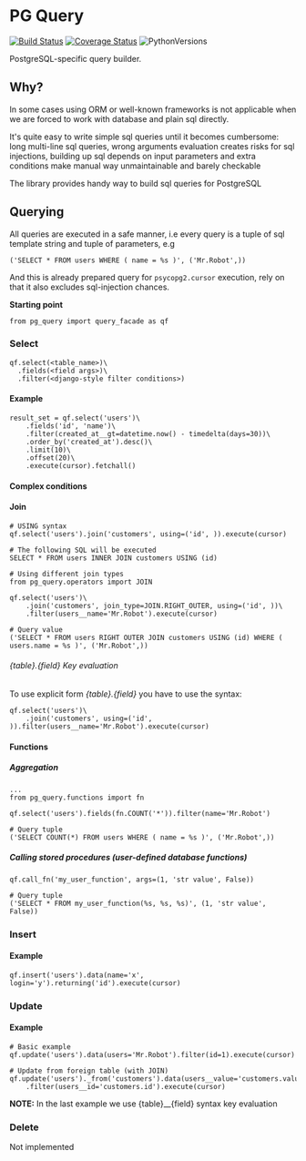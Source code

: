PG Query
========
[![Build Status](https://travis-ci.org/prawn-cake/pg_query.svg?branch=master)](https://travis-ci.org/prawn-cake/pg_query)
[![Coverage Status](https://coveralls.io/repos/github/prawn-cake/pg_query/badge.svg?branch=master)](https://coveralls.io/github/prawn-cake/pg_query?branch=master)
![PythonVersions](https://www.dropbox.com/s/ck0nc28ttga2pw9/python-2.7_3.4-blue.svg?dl=1)

PostgreSQL-specific query builder.

## Why?

In some cases using ORM or well-known frameworks is not applicable when we are 
forced to work with database and plain sql directly. 

It's quite easy to write simple sql queries until it becomes cumbersome: 
long multi-line sql queries, wrong arguments evaluation creates risks for sql injections, 
building up sql depends on input parameters and extra conditions make manual way unmaintainable and barely checkable

The library provides handy way to build sql queries for PostgreSQL


## Querying

All queries are executed in a safe manner, 
i.e every query is a tuple of sql template string and tuple of parameters, e.g 
    
    ('SELECT * FROM users WHERE ( name = %s )', ('Mr.Robot',))
    
And this is already prepared query for `psycopg2.cursor` execution, rely on that it also excludes sql-injection chances. 

**Starting point**
    
    from pg_query import query_facade as qf

### Select
    
    qf.select(<table_name>)\
      .fields(<field args>)\
      .filter(<django-style filter conditions>)

#### Example
    
    result_set = qf.select('users')\
        .fields('id', 'name')\
        .filter(created_at__gt=datetime.now() - timedelta(days=30))\
        .order_by('created_at').desc()\
        .limit(10)\
        .offset(20)\
        .execute(cursor).fetchall()


#### Complex conditions

#### Join
    
    # USING syntax
    qf.select('users').join('customers', using=('id', )).execute(cursor)
    
    # The following SQL will be executed
    SELECT * FROM users INNER JOIN customers USING (id)
    
    # Using different join types
    from pg_query.operators import JOIN
    
    qf.select('users')\
        .join('customers', join_type=JOIN.RIGHT_OUTER, using=('id', ))\
        .filter(users__name='Mr.Robot').execute(cursor)
    
    # Query value
    ('SELECT * FROM users RIGHT OUTER JOIN customers USING (id) WHERE ( users.name = %s )', ('Mr.Robot',))

###### {table}.{field} Key evaluation

To use explicit form *{table}.{field}* you have to use the syntax:

    qf.select('users')\
        .join('customers', using=('id', )).filter(users__name='Mr.Robot').execute(cursor)

#### Functions

##### Aggregation
    
    ...
    from pg_query.functions import fn
    
    qf.select('users').fields(fn.COUNT('*')).filter(name='Mr.Robot')
    
    # Query tuple
    ('SELECT COUNT(*) FROM users WHERE ( name = %s )', ('Mr.Robot',))

##### Calling stored procedures (user-defined database functions)

    qf.call_fn('my_user_function', args=(1, 'str value', False))    
    
    # Query tuple
    ('SELECT * FROM my_user_function(%s, %s, %s)', (1, 'str value', False))


### Insert

#### Example

    qf.insert('users').data(name='x', login='y').returning('id').execute(cursor)
    
    
### Update

#### Example
    
    # Basic example
    qf.update('users').data(users='Mr.Robot').filter(id=1).execute(cursor)
    
    # Update from foreign table (with JOIN)
    qf.update('users')._from('customers').data(users__value='customers.value')\
        .filter(users__id='customers.id').execute(cursor)
        

**NOTE:** In the last example we use {table}__{field} syntax key evaluation
    


### Delete

Not implemented